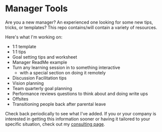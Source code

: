 # Manager Tools
Are you a new manager? An experienced one looking for some new tips, tricks, or templates? This repo contains/will contain a variety of resources. 

Here's what I'm working on:
- 1:1 template
- 1:1 tips
- Goal setting tips and worksheet
- Manager ReadMe example
- Turn any learning session in to something interactive
  - with a special section on doing it remotely
- Discussion Facilitation tips
- Vision planning
- Team quarterly goal planning
- Performance reviews questions to think about and doing write ups
- Offsites
- Transitioning people back after parental leave


Check back periodically to see what I've added.
If you or your company is interested in getting this information sooner or having it tailored to your specific situation, check out my [consulting page](http://daydreamsinruby.com/consulting/).
